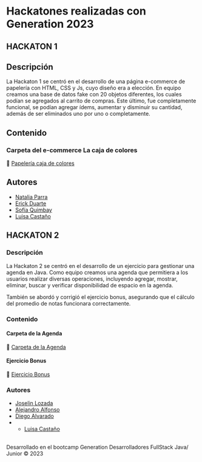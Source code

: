# Hackatones realizadas con Generation 2023

## HACKATON 1
## Descripción
La Hackaton 1 se centró en el desarrollo de una página e-commerce de papelería con HTML, CSS y Js, cuyo diseño era a elección. En equipo creamos una base de datos fake con 20 objetos diferentes, los cuales podían se agregados al carrito de compras. Este último, fue completamente funcional, se podían agregar ídems, aumentar y disminuir su cantidad, además de ser eliminados uno por uno o completamente.

## Contenido
### Carpeta del e-commerce La caja de colores
📁 [Papelería caja de colores](https://github.com/LuisaCastano40/Hakatones-Generation/tree/main/hakaton1)

## Autores
- [Natalia Parra](https://www.linkedin.com/in/natalia-c-parra/)
- [Erick Duarte](https://www.linkedin.com/in/erick-duarte-desarrolladorjava/)
- [Sofía Quimbay](https://www.linkedin.com/in/sofiaquimbay-desarrolladorafullstack/)
- [Luisa Castaño](https://www.linkedin.com/in/luisacastanovanegas/)

## HACKATON 2

### Descripción
La Hackaton 2 se centró en el desarrollo de un ejercicio para gestionar una agenda en Java. Como equipo creamos una agenda que permitiera a los usuarios realizar diversas operaciones, incluyendo agregar, mostrar, eliminar, buscar y verificar disponibilidad de espacio en la agenda.

También se abordó y corrigió el ejercicio bonus, asegurando que el cálculo del promedio de notas funcionara correctamente.

### Contenido
#### Carpeta de la Agenda
📁 [Carpeta de la Agenda](https://github.com/LuisaCastano40/Hakatones-Generation/tree/main/hackaton2)

#### Ejercicio Bonus
📁 [Ejercicio Bonus](https://github.com/LuisaCastano40/Hakatones-Generation/tree/main/Material%20_%20Hackat%C3%B3n%20%232)

### Autores
- [Joselin Lozada](https://www.linkedin.com/in/joselin-lozada/)
- [Alejandro Alfonso](https://www.linkedin.com/in/alejandro-alfonso-desarrollador/)
- [Diego Alvarado](https://www.linkedin.com/in/diegoalvarado-fullstack-developer/)
- - [Luisa Castaño](https://www.linkedin.com/in/luisacastanovanegas/)
<br>
Desarrollado en el bootcamp Generation Desarrolladores FullStack Java/ Junior © 2023